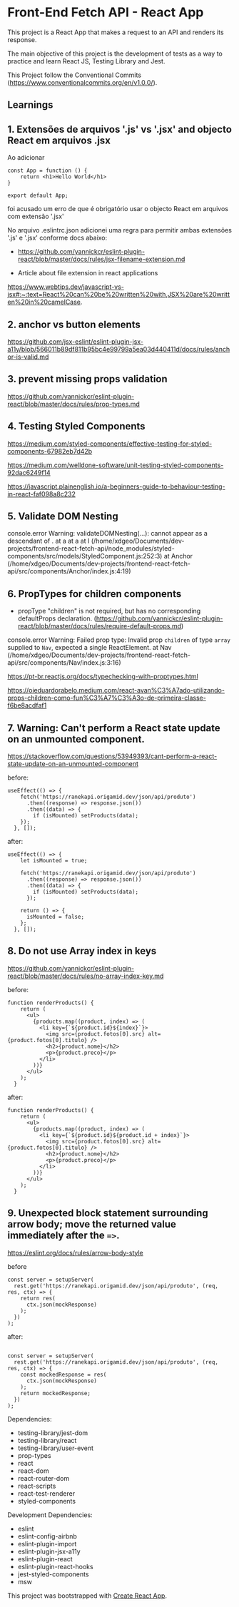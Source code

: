 # Front-End Fetch API - React App

This project is a React App that makes a request to an API and renders its response.

The main objective of this project is the development of tests as a way to practice and learn React JS, Testing Library and Jest.

This Project follow the Conventional Commits (https://www.conventionalcommits.org/en/v1.0.0/).

## Learnings

## 1. Extensões de arquivos '.js' vs '.jsx' and objecto React em arquivos .jsx
Ao adicionar 
```
const App = function () {
    return <h1>Hello World</h1>
}

export default App;
```
foi acusado um erro de que é obrigatório usar o objecto React em arquivos com extensão '.jsx'

No arquivo .eslintrc.json adicionei uma regra para permitir ambas extensões '.js' e '.jsx' conforme docs abaixo: 

- https://github.com/yannickcr/eslint-plugin-react/blob/master/docs/rules/jsx-filename-extension.md

- Article about file extension in react applications

https://www.webtips.dev/javascript-vs-jsx#:~:text=React%20can%20be%20written%20with,JSX%20are%20written%20in%20camelCase.

## 2. anchor vs button elements

https://github.com/jsx-eslint/eslint-plugin-jsx-a11y/blob/566011b89df811b95bc4e99799a5ea03d440411d/docs/rules/anchor-is-valid.md

## 3. prevent missing props validation

https://github.com/yannickcr/eslint-plugin-react/blob/master/docs/rules/prop-types.md

## 4. Testing Styled Components

https://medium.com/styled-components/effective-testing-for-styled-components-67982eb7d42b

https://medium.com/welldone-software/unit-testing-styled-components-92dac6249f14

https://javascript.plainenglish.io/a-beginners-guide-to-behaviour-testing-in-react-faf098a8c232

## 5. Validate DOM Nesting

console.error
    Warning: validateDOMNesting(...): <a> cannot appear as a descendant of <a>.
        at a
        at a
        at I (/home/xdgeo/Documents/dev-projects/frontend-react-fetch-api/node_modules/styled-components/src/models/StyledComponent.js:252:3)
        at Anchor (/home/xdgeo/Documents/dev-projects/frontend-react-fetch-api/src/components/Anchor/index.js:4:19)

## 6. PropTypes for children components

- propType "children" is not required, but has no corresponding defaultProps declaration.
(https://github.com/yannickcr/eslint-plugin-react/blob/master/docs/rules/require-default-props.md)

console.error
    Warning: Failed prop type: Invalid prop `children` of type `array` supplied to `Nav`, expected a single ReactElement.
        at Nav (/home/xdgeo/Documents/dev-projects/frontend-react-fetch-api/src/components/Nav/index.js:3:16)

https://pt-br.reactjs.org/docs/typechecking-with-proptypes.html

https://oieduardorabelo.medium.com/react-avan%C3%A7ado-utilizando-props-children-como-fun%C3%A7%C3%A3o-de-primeira-classe-f6be8acdfaf1

## 7. Warning: Can't perform a React state update on an unmounted component.

https://stackoverflow.com/questions/53949393/cant-perform-a-react-state-update-on-an-unmounted-component

before:
```
useEffect(() => {
    fetch('https://ranekapi.origamid.dev/json/api/produto')
      .then((response) => response.json())
      .then((data) => {
        if (isMounted) setProducts(data);
    });
  }, []);
```

after:
```
useEffect(() => {
    let isMounted = true;

    fetch('https://ranekapi.origamid.dev/json/api/produto')
      .then((response) => response.json())
      .then((data) => {
        if (isMounted) setProducts(data);
      });

    return () => {
      isMounted = false;
    };
  }, []);
```


## 8. Do not use Array index in keys

https://github.com/yannickcr/eslint-plugin-react/blob/master/docs/rules/no-array-index-key.md

before:
```
function renderProducts() {
    return (
      <ul>
        {products.map((product, index) => (
          <li key={`${product.id}${index}`}>
            <img src={product.fotos[0].src} alt={product.fotos[0].titulo} />
            <h2>{product.nome}</h2>
            <p>{product.preco}</p>
          </li>
        ))}
      </ul>
    );
  }
```

after:
```
function renderProducts() {
    return (
      <ul>
        {products.map((product, index) => (
          <li key={`${product.id}${product.id + index}`}>
            <img src={product.fotos[0].src} alt={product.fotos[0].titulo} />
            <h2>{product.nome}</h2>
            <p>{product.preco}</p>
          </li>
        ))}
      </ul>
    );
  }
```

## 9. Unexpected block statement surrounding arrow body; move the returned value immediately after the `=>`.

https://eslint.org/docs/rules/arrow-body-style

before
```
const server = setupServer(
  rest.get('https://ranekapi.origamid.dev/json/api/produto', (req, res, ctx) => {
    return res(
      ctx.json(mockResponse)
    );
  })
);
```

after:
```

const server = setupServer(
  rest.get('https://ranekapi.origamid.dev/json/api/produto', (req, res, ctx) => {
    const mockedResponse = res(
      ctx.json(mockResponse)
    );
    return mockedResponse;
  })
);
```

Dependencies:
  - testing-library/jest-dom
  - testing-library/react
  - testing-library/user-event
  - prop-types
  - react
  - react-dom
  - react-router-dom
  - react-scripts
  - react-test-renderer
  - styled-components

Development Dependencies:
  - eslint
  - eslint-config-airbnb
  - eslint-plugin-import
  - eslint-plugin-jsx-a11y
  - eslint-plugin-react
  - eslint-plugin-react-hooks
  - jest-styled-components
  - msw



This project was bootstrapped with [Create React App](https://github.com/facebook/create-react-app).
